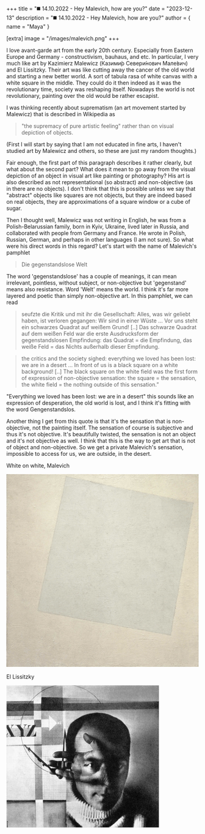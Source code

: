 +++
title = "◼️ 14.10.2022 - Hey Malevich, how are you?"
date = "2023-12-13"
description = "◼️ 14.10.2022 - Hey Malevich, how are you?"
author = { name = "Maya" }

[extra]
image = "/images/malevich.png"
+++

I love avant-garde art from the early 20th century. Especially from Eastern Europe and Germany - constructivism, bauhaus, and etc.
In particular, I very much like art by Kazimierz Malewicz (Казими́р Севери́нович Мале́вич) and El Lissitzky.
Their art was like cutting away the cancer of the old world and starting a new better world. A sort of tabula rasa of white canvas with a white square in the middle. They could do it then indeed as it was the revolutionary time, society was reshaping itself. Nowadays the world is not revolutionary, painting over the old would be rather escapist.

I was thinking recently about suprematism (an art movement started by Malewicz) that is described in Wikipedia as

> "the supremacy of pure artistic feeling" rather than on visual depiction of objects.

(First I will start by saying that I am not educated in fine arts, I haven't studied art by Malewicz and others, so these are just my random thoughts.)

Fair enough, the first part of this paragraph describes it rather clearly, but what about the second part? What does it mean to go away from the visual depiction of an object in visual art like painting or photography? His art is also described as not representational (so abstract) and non-objective (as in there are no objects). I don't think that this is possible unless we say that "abstract" objects like squares are not objects, but they are indeed based on real objects, they are approximations of a square window or a cube of sugar.

Then I thought well, Malewicz was not writing in English, he was from a Polish-Belarussian family, born in Kyiv, Ukraine, lived later in Russia, and collaborated with people from Germany and France. He wrote in Polish, Russian, German, and perhaps in other languages (I am not sure).
So what were his direct words in this regard? Let's start with the name of Malevich's pamphlet

> Die gegenstandslose Welt

The word 'gegenstandslose' has a couple of meanings, it can mean irrelevant, pointless, without subject, or non-objective but 'gegenstand' means also resistance. Word 'Welt' means the world. I think it's far more layered and poetic than simply non-objective art.
In this pamphlet, we can read

> seufzte die Kritik und mit ihr die Gesellschaft: Alles, was wir geliebt haben, ist verloren gegangen: Wir sind in einer Wüste ... Vor uns steht ein schwarzes Quadrat auf weißem Grund! [..] Das schwarze Quadrat auf dem weißen Feld war die erste Ausdrucksform der gegenstandslosen Empfindung: das Quadrat = die Empfindung, das weiße Feld = das Nichts außerhalb dieser Empfindung.

> the critics and the society sighed: everything we loved has been lost: we are in a desert ... In front of us is a black square on a white background! [..] The black square on the white field was the first form of expression of non-objective sensation: the square = the sensation, the white field = the nothing outside of this sensation.”

"Everything we loved has been lost: we are in a desert" this sounds like an expression of desperation, the old world is lost, and I think it's fitting with the word Gengenstandslos.

Another thing I get from this quote is that it's the sensation that is non-objective, not the painting itself. The sensation of course is subjective and thus it's not objective. It's beautifully twisted, the sensation is not an object and it's not objective as well. I think that this is the way to get art that is not of object and non-objective. So we get a private Malevich's sensation, impossible to access for us, we are outside, in the desert.

White on white, Malevich

![white on white](/images/white_on_white.png)

El Lissitzky

![El Lissitzky](/images/el.jpg)